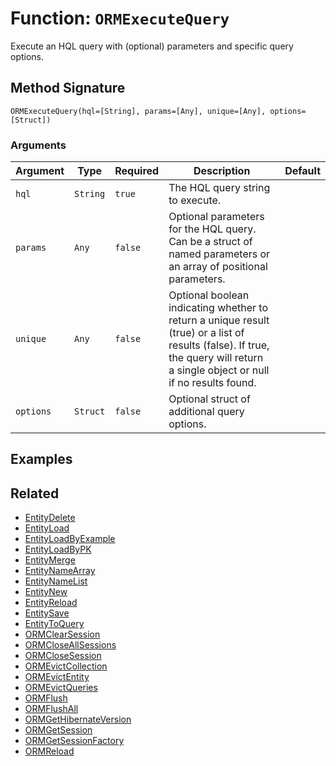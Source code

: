 [comment]: # (Note: This documentation is generated dynamically in the build process.  To modify the contents, change the javadoc on the _invoke method of the BIF class)

# Function: `ORMExecuteQuery`

Execute an HQL query with (optional) parameters and specific query options.

## Method Signature

```
ORMExecuteQuery(hql=[String], params=[Any], unique=[Any], options=[Struct])
```

### Arguments


| Argument | Type | Required | Description | Default |
|----------|------|----------|-------------|---------|
| `hql` | `String` | `true` | The HQL query string to execute. |  |
| `params` | `Any` | `false` | Optional parameters for the HQL query. Can be a struct of named parameters or an array of positional parameters. |  |
| `unique` | `Any` | `false` | Optional boolean indicating whether to return a unique result (true) or a list of results (false). If true, the query will return<br>                  a single object or null if no results found. |  |
| `options` | `Struct` | `false` | Optional struct of additional query options. |  |

## Examples



## Related

  * [EntityDelete](./EntityDelete.md)
  * [EntityLoad](./EntityLoad.md)
  * [EntityLoadByExample](./EntityLoadByExample.md)
  * [EntityLoadByPK](./EntityLoadByPK.md)
  * [EntityMerge](./EntityMerge.md)
  * [EntityNameArray](./EntityNameArray.md)
  * [EntityNameList](./EntityNameList.md)
  * [EntityNew](./EntityNew.md)
  * [EntityReload](./EntityReload.md)
  * [EntitySave](./EntitySave.md)
  * [EntityToQuery](./EntityToQuery.md)
  * [ORMClearSession](./ORMClearSession.md)
  * [ORMCloseAllSessions](./ORMCloseAllSessions.md)
  * [ORMCloseSession](./ORMCloseSession.md)
  * [ORMEvictCollection](./ORMEvictCollection.md)
  * [ORMEvictEntity](./ORMEvictEntity.md)
  * [ORMEvictQueries](./ORMEvictQueries.md)
  * [ORMFlush](./ORMFlush.md)
  * [ORMFlushAll](./ORMFlushAll.md)
  * [ORMGetHibernateVersion](./ORMGetHibernateVersion.md)
  * [ORMGetSession](./ORMGetSession.md)
  * [ORMGetSessionFactory](./ORMGetSessionFactory.md)
  * [ORMReload](./ORMReload.md)
